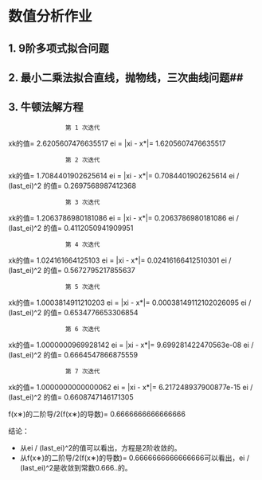 # 数值分析作业 #

## 1. 9阶多项式拟合问题 ##
## 2. 最小二乘法拟合直线，抛物线，三次曲线问题##
## 3. 牛顿法解方程 ##

                    第 1 次迭代
xk的值= 2.6205607476635517
ei = |xi - x*|= 1.6205607476635517

                    第 2 次迭代
xk的值= 1.7084401902625614
ei = |xi - x*|= 0.7084401902625614
ei / (last_ei)^2 的值= 0.2697568987412368

                    第 3 次迭代
xk的值= 1.2063786980181086
ei = |xi - x*|= 0.2063786980181086
ei / (last_ei)^2 的值= 0.4112050941909951

                    第 4 次迭代
xk的值= 1.024161664125103
ei = |xi - x*|= 0.02416166412510301
ei / (last_ei)^2 的值= 0.5672795217855637

                    第 5 次迭代
xk的值= 1.0003814911210203
ei = |xi - x*|= 0.00038149112102026095
ei / (last_ei)^2 的值= 0.6534776653306854

                    第 6 次迭代
xk的值= 1.0000000969928142
ei = |xi - x*|= 9.699281422470563e-08
ei / (last_ei)^2 的值= 0.6664547866875559

                    第 7 次迭代
xk的值= 1.0000000000000062
ei = |xi - x*|= 6.217248937900877e-15
ei / (last_ei)^2 的值= 0.6608747146171305

f(x∗)的二阶导/2(f(x∗)的导数)= 0.6666666666666666

结论：
- 从ei / (last_ei)^2的值可以看出，方程是2阶收敛的。
- 从f(x∗)的二阶导/2(f(x∗)的导数)= 0.6666666666666666可以看出，ei / (last_ei)^2是收敛到常数0.666..的。